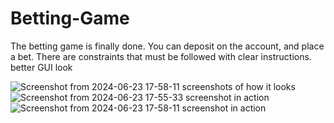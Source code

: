 # Betting-Game
The betting game is finally done. 
You can deposit on the account, and place a bet. 
There are constraints that must be followed with clear instructions.
better GUI look

![Screenshot from 2024-06-23 17-58-11](https://github.com/Fessynam/Betting-Game/assets/115454702/8134d7b8-1b2e-4ace-85c0-bb15dbc59661) screenshots of how it looks
![Screenshot from 2024-06-23 17-55-33](https://github.com/Fessynam/Betting-Game/assets/115454702/31671ac5-a458-4fb5-8cd3-54c876cea1fe) screenshot in action
![Screenshot from 2024-06-23 17-58-11](https://github.com/Fessynam/Betting-Game/assets/115454702/ef473c5e-f4c0-40a3-9198-ce13748ff235) screenshot in action


